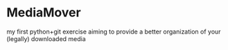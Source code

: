 MediaMover
==========

my first python+git exercise aiming to provide a better organization of your (legally) downloaded media
